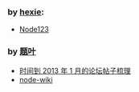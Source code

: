 ### by [hexie](http://cnodejs.org/user/hexie):

* [Node123](https://github.com/youyudehexie/node123)

### by [题叶](http://cnodejs.org/user/jiyinyiyong)

* [时间到 2013 年 1 月的论坛帖子梳理](https://gist.github.com/jiyinyiyong/5902539)
* [node-wiki](http://coffee-js.github.io/node-wiki/page/)